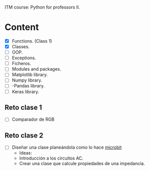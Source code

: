 ITM course: Python for professors II.


# Content

- [x] Functions. (Class 1)
- [x] Classes.
- [ ] OOP.
- [ ] Exceptions.
- [ ] Ficheros.
- [ ] Modules and packages.
- [ ] Matplotlib library.
- [ ] Numpy library.
- [ ] -Pandas library.
- [ ] Keras library.

## Reto clase 1

- [ ] Comparador de RGB

## Reto clase 2

- [ ] Diseñar una clase planeándola como lo hace [microbit](https://microbit.org/teach/lessons/cryptography/)
    - Ideas:
    - Introducción a los circuitos AC.
    - Crear una clase que calcule propiedades de una impedancia.
